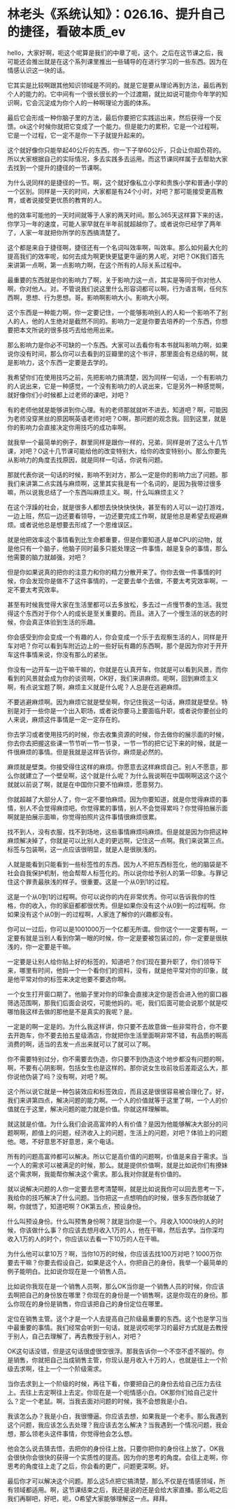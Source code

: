 # 林老头《系统认知》：026.16、提升自己的捷径，看破本质_ev

hello，大家好啊，呃这个呢算是我们的中章了呃，这个。之后在这节课之后，我可能还会推出就是在这个系列课里推出一些辅导的在进行学习的一些东西。因为在情感认识这一块的话。

它其实是比较啊跟其他知识领域是不同的。就是它是要从理论再到方法，最后再到个人的能力的。它中间有一个很长很长的一个过渡期，就比如说可能你今年学的知识啊，它会沉淀成为你个人的一种啊理论方面的体系。

最后它会形成一种你脑子里的方法，最后你要把它实践运出来，然后获得一个反馈。ok这个时候你就把它变成了一个能力。但是能力的累积，它是一个过程啊，它是一个过程，它一定不是你一下子就提升起来的。

这个就好像你只能举起40公斤的东西，你一下子举60公斤，只会让你超负荷的。所以大家根据自己的实际情况，多去实践多去运用。而这节课同样属于去帮助大家去找到一个提升的捷径的一节课啊。

为什么说同样的是捷径的一节。啊，这个就好像私立小学和贵族小学和普通小学的一个区别。同样是一天的时间，大家都是有24个小时，对吧？那可能接受更高教育，或者说接受更优质的教育的人。

他的效率可能他的一天时间就等于人家的两天时间。那么365天这样算下来的话，你学习一年的速度，可能人家早就在半年前就超越你了。或者说你已经学了两年了，人家一年就把你所学的东西搞清楚了。

这个都是来自于捷径啊，捷径还有一个名词叫效率啊，叫效率。那么如何最大化的提高我们的效率呢，如何去成为啊更快更猛更牛逼的男人呢，对吧？OK我们首先来讲第一点啊，第一点影响力啊，在这个所有的人际关系过程中。

最重要的东西就是你的影响力了啊，关于影响力这一点，其实是等同于你对他人啊，你对他人。对。不管说我们说这里什么形容词都可以啊，行为语言啊，任何东西啊，思想、行为思想。哥。影响啊影响大小。影响大小啊。

这个东西是一种能力啊，你一定要记住，一个能够影响别人的人和一个影响不了别人的人，他的人生绝对是截然不同的。影响力一定是你要去培养的一个东西，你想要把本文所说的很多技巧去给他用出来。

那么影响力是你必不可缺的一个东西。大家可以去看你有本书就叫影响力啊，如果说你没有时间，那么你可以去看到的豆瓣里的这个书评，那里面会有总结的啊，就是影响力，这个东西一定要是去学的。

我希望你们在使用技巧之前，先把影响力搞清楚，因为同样一句话，一个有影响力的人说出来，它是一种感觉，一个没有影响力的人说出来，它是另外一种感觉啊，就好像你们小时候都上过老师的课吧，对吧？

有的老师他就是能够讲到你心理。有的老师那就就听不进去，知道吧？啊，可能因为老师没穿黑丝的原因啊英语老师对吧？O啊，那问题的观念我。回到这里，就是你的影响力会直接决定你用技巧的成功率啊。

就我举一个最简单的例子，群里同样是跟你一样的，兄弟，同样是听了这么十几节课，对吧？O这十几节课可能给他的改变特别大，给你的改变特别小。那么你要先从影响力的角度去找原因，就是同样一句话，你说有问题。

那就代表你说一句话的时候，影响不到对方，那么一定是你的影响力出了问题。那我们来讲第二点实践与麻烦啊，这里其实我是有一个名词的，是因为我带过很多嘛，所以说我总结了一个东西叫麻烦主义。啊，什么叫麻烦主义？

在这个浮躁的社会，就是很多人都想去快快快快快，甚至有的人可以一边打游戏，一边上班，然后一边还要看领导，一边还要完成工作啊，就是他总是希望去规避麻烦。或者说他总是想要去形成了一个思维误区。

就是他把效率这个事情看到比生命都重要，但是你要知道人是单CPU的动物，就是他只有一个脑子，他脑子同时最多只能处理这一件事情，越是复杂的事情，那么他需要的脑力就越强，对吧？

但是你如果说真的把你的注意力和你的精力分散开来了。你你去做一件事情的时候，你会发现你是做不了这件事情的，一定要去单个去做，不要太考究效率啊，一定不要太考究效率。

甚至有时候我觉得大家在生活里都可以去多放松，多去过一点慢节奏的生活。我觉得这个东西对于你个人的成长是至关重要的。而且。进入了一个慢生活的状态的时候，你会真正体验到生活的乐趣。

你会感受到你会变成一个有趣的人，你会变成一个乐于去观察生活的人，同样是开车对吧？你可以看到车附近边上的一些好玩有趣的东西啊，那个是因为你对于开开车这件事情来说，你没有那么的紧张。

你没有一边开车一边干嘛干嘛的，你就是在认真开车，你就是可以看到风景，而你看到的风景就会成为你的谈资啊，OK好，我们来讲麻烦。呃啊，回到麻烦主义啊，有点说宝题了啊，麻烦主义就是什么呢？人总是在逃避麻烦。

不要逃避麻烦啊。因为麻烦它就是壁垒啊，你记住我这一句话，麻烦就是壁垒。特别是对于一些你是一个出入职场，或者说你要马上要面临升职，或者说你要创业的人来说，麻烦这件事情是一定一定存在的。

你去学习或者使用技巧的时候，你去收集资源的时候，你去做你的展示面的时候，你去你去把握这些课一节节听一节一节录，一节一节的把它记下来的时候，就是一件很麻烦的事情。但是我就是这样告诉你，麻烦是必然的。

麻烦就是壁类。你接受得住这样的麻烦。你愿意去这样麻烦自己。别人不愿意，那么你就建立了一个壁垒啊，这个就是什么呢？为什么我说啊在中国啊啊这这个这个就就以前说了啊，就是在中国你只要不怕麻烦，愿意努力。

你就超越了大部分人了，你一定不要怕麻烦。因为你要知道，就是你觉得麻烦的事情，别人不会觉得麻烦吧。你觉得累的事情，别人不会觉得累吗？你觉得拍展示面啊就是拍展示面嘛，你觉得拍照片这件事情很麻烦很累。

找不到人，没有衣服，找不到场地，这些事情麻烦吗麻烦。但是就是因为你把这种麻烦解决掉了，你就是可以比别人走的更远啊，记住这一点啊。我们来说第三点。标签与包装啊，这一点应该很明显，就是人是很肤浅的。

人就是能看到只能看到一些标签性的东西。因为人不把东西标签化，他的脑袋是不社会自我保护机制，他会帮帮人标签化的。所以说你给予别人的第一印象。与罪记住这个罪责最肤浅的样子。很重要。这是一个从0到1的过程。

这是一个从0到1的过程啊。你可以说你的内在非常优秀。你可以告诉我你的性格，你的收入，你的家庭都都很优秀。但是如果你没有这个从0到一的过程啊。你如果没有这个从0到一的过程啊，人家连了解你的兴趣都没有。

你可以一过后，你可以是1001000万一个亿都无所谓。但你这个一一定要有啊，一定要有就是当别人看到你第一眼的时候，你一定是要被包装过的，你一定要是很肤浅的，你一定要是干嘛。

一定要是让别人给你贴上好的标签的，知道吧？你们现在要升职了，你们领导下来，哪里有时间，他妈一个一个看你们的资料，没有，就是他平常对你的印象，就是他平常对你的标签来决定他要不要选你啊。

一个女生打开窗口期了。他脑子里对你的印象会直接决定你是否会进入他的窗口器筛选范围啊，那我们后面会说哎，可能他妈的。呃，我们后面可能会说那个就是哎哪怕我这样去做的那他是不是真实的我呢？是。

一定是的啊一定是的。为什么我这样讲，你只要不去故意做一些非常符合，你不要去开跑车，你不要去拍五星级酒店，你就把你生活里面啊非常不错，有品质的啊高消费的啊，适当的去发一点出来就可以了就可以了啊。

你不需要特别过分，你不需要去伪造，你只要不到伪造这个地步都没有问题的啊，啊，不要有心阴影啊，包括女生也是这样的。那你说女生妆前妆后差距这么大，那你说他伪装了吗？没有啊，对吧？啊。

这个所以说它就是一种包装效应和标签效应，而且这是很很容易被合理化了。好，我们来讲第四点，解决问题的能力啊。一个人的价值就等于这里了啊，一个人的价值就在于这里，解决问题的能力就是价值。你就这样理解嘛。

就这就是价值。为什么我们会说高富帅的人有价值？是因为他能够解决大部分的问题啊啊，颜值上的问题，经济收入上的问题，生活上的问题，对吧？体验上的问题他。嗯，不好意思不好意思，来个电话。

所有的问题高富帅都可以解决。所以它是高价值的问题啊，价值是来自于需求。当一个人的需求可以被满足的时候，那么。就是提供价值啊，就是比如说你们有撩妹这个需求啊，我能帮你解决这个需求。那么我对你就是有价值的。

就以说解决问题的人你一定要去思考清楚啊，就是比如说我你可以回去思考一下，我给你的技巧解决了什么问题。当你把这一点想明白的时候，很多东西你就破了啊，你就悟了，知道吧啊？OK第五点，预设身份。

什么叫预设身份。什么叫预售身份啊？就是当你是一个。月收入1000块的人的时候，你该做什么事？你应该去想月收入1万的人，他在干嘛，然后去学。当你深均收入1万的人的时个，你应该以去看一下10万的人在干嘛。

为什么他可以拿10万？啊，当你10万的时候，你应该去找100万对吧？1000万你要去干嘛？你要去假设自己，如果是这个人，你把自己的身份，我举一个最简单的例子能明白。比如说你现在是一个销售人员。

比如说你我现在是一个销售人员啊，那么OK当你是一个销售人员的时候，你应该去啊把自己的身份放在哪里？你现在的身份是一个销售啊，这是你现在的身份。那么你现在的身份是销售，你应该把自己的身份定位在哪里。

定位在销售主管。这个才是一个人去提高自己阶级最重要的东西。这个也是学习当中最重要的事情。我们经常会听到一句话，就是说哎呃学习的最好方式就是去教授于别人，自己去理解了，再去教授于别人，对吧？

OK这句话没错，但是这句话很虚很空很浮。那我告诉你一个不空不虚不服的。你是销售，你就把自己当成销售主管，你现认是月收入十万的人，也就是往上一个阶级去求啊，往上一个一个阶级需求。

当你去求到上一个阶级的时候，再往下看，你要把自己的身份去给自己压力去往上。去往上去定啊往上去定。你现在是一个呃情感小白。OK那你们给自己定什么？定一个老鼠。啊，当我去面对问题的时候，我不会想我是小白。

我该怎么办？我是小白，我很懵逼。你应该去想，如果我是一个老手。那么我遇到这个问题，我应该怎么去处理？我应该去怎么解决？当我遇到一个情况问题，我会想，那么领老头这件事情，你觉得他会怎么想。

他会怎么说去猜去悟，去把你的身份往上放。只要你把你的身份往上放了。OK我会很快你会很快的获得一个实质性的提高。因为你的思考的角度。会往上走啊，你思考的角度往上走了之后，你会看的更广，问题更深啊。好。

最后你才可以解决这个问题。那么这5点把它搞清楚，那么不仅是在情感领域，所有领域都适用。啊，这节课结束之后，我还是说的还是会给大家直播。那么呃之后我们再聊吧，好吧，呃，O希望大家能够理解这一点。拜拜。

